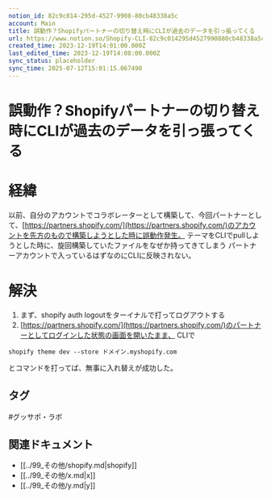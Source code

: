 ```yaml
---
notion_id: 82c9c014-295d-4527-9908-80cb48338a5c
account: Main
title: 誤動作？Shopifyパートナーの切り替え時にCLIが過去のデータを引っ張ってくる
url: https://www.notion.so/Shopify-CLI-82c9c014295d4527990880cb48338a5c
created_time: 2023-12-19T14:01:00.000Z
last_edited_time: 2023-12-19T14:08:00.000Z
sync_status: placeholder
sync_time: 2025-07-12T15:01:15.067490
---
```

# 誤動作？Shopifyパートナーの切り替え時にCLIが過去のデータを引っ張ってくる

# 経緯
以前、自分のアカウントでコラボレーターとして構築して、今回パートナーとして、[https://partners.shopify.com/](https://partners.shopify.com/)のアカウントを先方のもので構築しようとした時に誤動作発生。
テーマをCLIでpullしようとした時に、旋回構築していたファイルをなぜか持ってきてしまう
パートナーアカウントで入っているはずなのにCLIに反映されない。
# 解決
1. まず、shopify auth logoutをターイナルで打ってログアウトする
1. [https://partners.shopify.com/](https://partners.shopify.com/)のパートナーとしてログインした状態の画面を開いたまま、
CLIで
  ```plain text
shopify theme dev --store ドメイン.myshopify.com
  ```
  とコマンドを打ってば、無事に入れ替えが成功した。

## タグ

#グッサポ・ラボ 

## 関連ドキュメント

- [[../99_その他/shopify.md|shopify]]
- [[../99_その他/x.md|x]]
- [[../99_その他/y.md|y]]

